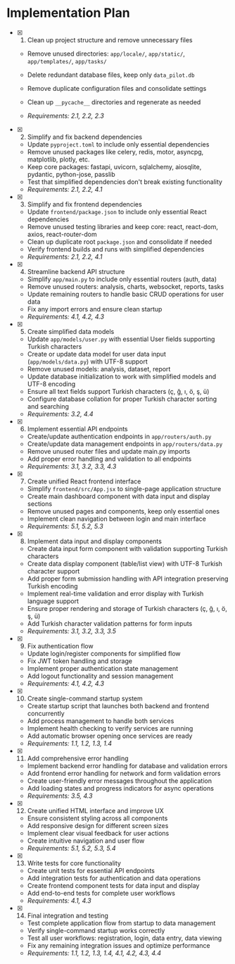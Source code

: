 # Implementation Plan

- [x] 1. Clean up project structure and remove unnecessary files

  - Remove unused directories: `app/locale/`, `app/static/`, `app/templates/`, `app/tasks/`
  - Delete redundant database files, keep only `data_pilot.db`
  - Remove duplicate configuration files and consolidate settings
  - Clean up `__pycache__` directories and regenerate as needed

  - _Requirements: 2.1, 2.2, 2.3_

- [x] 2. Simplify and fix backend dependencies

  - Update `pyproject.toml` to include only essential dependencies
  - Remove unused packages like celery, redis, motor, asyncpg, matplotlib, plotly, etc.
  - Keep core packages: fastapi, uvicorn, sqlalchemy, aiosqlite, pydantic, python-jose, passlib
  - Test that simplified dependencies don't break existing functionality
  - _Requirements: 2.1, 2.2, 4.1_

- [x] 3. Simplify and fix frontend dependencies

  - Update `frontend/package.json` to include only essential React dependencies
  - Remove unused testing libraries and keep core: react, react-dom, axios, react-router-dom
  - Clean up duplicate root `package.json` and consolidate if needed
  - Verify frontend builds and runs with simplified dependencies
  - _Requirements: 2.1, 2.2, 4.1_

- [x] 4. Streamline backend API structure

  - Simplify `app/main.py` to include only essential routers (auth, data)
  - Remove unused routers: analysis, charts, websocket, reports, tasks
  - Update remaining routers to handle basic CRUD operations for user data
  - Fix any import errors and ensure clean startup
  - _Requirements: 4.1, 4.2, 4.3_

- [x] 5. Create simplified data models

  - Update `app/models/user.py` with essential User fields supporting Turkish characters
  - Create or update data model for user data input (`app/models/data.py`) with UTF-8 support
  - Remove unused models: analysis, dataset, report
  - Update database initialization to work with simplified models and UTF-8 encoding
  - Ensure all text fields support Turkish characters (ç, ğ, ı, ö, ş, ü)
  - Configure database collation for proper Turkish character sorting and searching
  - _Requirements: 3.2, 4.4_

- [x] 6. Implement essential API endpoints

  - Create/update authentication endpoints in `app/routers/auth.py`
  - Create/update data management endpoints in `app/routers/data.py`
  - Remove unused router files and update main.py imports
  - Add proper error handling and validation to all endpoints
  - _Requirements: 3.1, 3.2, 3.3, 4.3_

- [x] 7. Create unified React frontend interface

  - Simplify `frontend/src/App.jsx` to single-page application structure
  - Create main dashboard component with data input and display sections
  - Remove unused pages and components, keep only essential ones
  - Implement clean navigation between login and main interface
  - _Requirements: 5.1, 5.2, 5.3_

- [x] 8. Implement data input and display components

  - Create data input form component with validation supporting Turkish characters
  - Create data display component (table/list view) with UTF-8 Turkish character support
  - Add proper form submission handling with API integration preserving Turkish encoding
  - Implement real-time validation and error display with Turkish language support
  - Ensure proper rendering and storage of Turkish characters (ç, ğ, ı, ö, ş, ü)
  - Add Turkish character validation patterns for form inputs
  - _Requirements: 3.1, 3.2, 3.3, 3.5_

- [x] 9. Fix authentication flow

  - Update login/register components for simplified flow
  - Fix JWT token handling and storage
  - Implement proper authentication state management
  - Add logout functionality and session management
  - _Requirements: 4.1, 4.2, 4.3_

- [x] 10. Create single-command startup system

  - Create startup script that launches both backend and frontend concurrently
  - Add process management to handle both services
  - Implement health checking to verify services are running
  - Add automatic browser opening once services are ready
  - _Requirements: 1.1, 1.2, 1.3, 1.4_

- [x] 11. Add comprehensive error handling

  - Implement backend error handling for database and validation errors
  - Add frontend error handling for network and form validation errors
  - Create user-friendly error messages throughout the application
  - Add loading states and progress indicators for async operations
  - _Requirements: 3.5, 4.3_

- [x] 12. Create unified HTML interface and improve UX

  - Ensure consistent styling across all components
  - Add responsive design for different screen sizes
  - Implement clear visual feedback for user actions
  - Create intuitive navigation and user flow
  - _Requirements: 5.1, 5.2, 5.3, 5.4_

- [x] 13. Write tests for core functionality



  - Create unit tests for essential API endpoints
  - Add integration tests for authentication and data operations
  - Create frontend component tests for data input and display
  - Add end-to-end tests for complete user workflows
  - _Requirements: 4.1, 4.3_

- [x] 14. Final integration and testing






  - Test complete application flow from startup to data management
  - Verify single-command startup works correctly
  - Test all user workflows: registration, login, data entry, data viewing
  - Fix any remaining integration issues and optimize performance
  - _Requirements: 1.1, 1.2, 1.3, 1.4, 4.1, 4.2, 4.3, 4.4_
